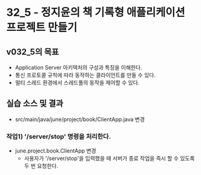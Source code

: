 # 32_5 - 정지윤의 책 기록형 애플리케이션 프로젝트 만들기

## v032_5의 목표

- Application Server 아키텍처의 구성과 특징을 이해한다.
- 통신 프로토콜 규칙에 따라 동작하는 클라이언트를 만들 수 있다.
- 멀티 스레드 환경에서 스레드풀의 동작을 제어할 수 있다.

## 실습 소스 및 결과

- src/main/java/june/project/book/ClientApp.java 변경

### 작업1) '/server/stop' 명령을 처리한다.

- june.project.book.ClientApp 변경
  - 사용자가 '/server/stop'을 입력했을 때 서버가 종료 작업을 즉시 할 수 있도록 두 번 요청한다.


